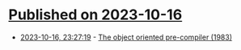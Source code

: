 # [Published on 2023-10-16](index.md)

* [2023-10-16, 23:27:19](https://lobste.rs/s/kfdrwh/object_oriented_pre_compiler_1983) - [The object oriented pre-compiler (1983)](https://dl.acm.org/doi/pdf/10.1145/948093.948095)
